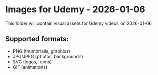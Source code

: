 # Images for Udemy - 2026-01-06

This folder will contain visual assets for Udemy videos on 2026-01-06.

## Supported formats:
- PNG (thumbnails, graphics)
- JPG/JPEG (photos, backgrounds)
- SVG (logos, icons)
- GIF (animations)
